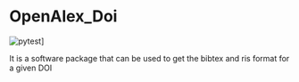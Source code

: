 # OpenAlex_Doi
![pytest](https://github.com/JavalVyas2000/OpenAlex_Doi/workflows/pytest.yml\badge.svg)]

It is a software package that can be used to get the bibtex and ris format for a given DOI 
